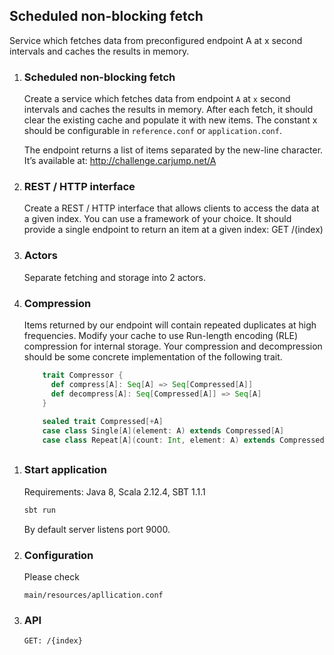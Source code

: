 ## Scheduled non-blocking fetch

Service  which fetches data from preconfigured endpoint A at x second 
intervals and caches the results in memory.


1. ### Scheduled non-blocking fetch 

    Create a service which fetches data from endpoint `A` at `x` second intervals 
    and caches the results in memory. After each fetch, it should clear the
    existing cache and populate it with new items. The constant x should be 
    configurable in `reference.conf` or `application.conf`.  
    
    The endpoint returns a list of items separated by the new-line character. 
    It’s available at: http://challenge.carjump.net/A 

2. ### REST / HTTP interface 

    Create a REST / HTTP interface that allows clients to access the data 
    at a given index. You can use a framework of your choice. It should provide a 
    single endpoint to return an item at a given index: GET /(index) 

3. ### Actors 

    Separate fetching and storage into 2 actors. 
    
4. ###  Compression 

   Items returned by our endpoint will contain repeated duplicates at high frequencies. 
   Modify your cache to use Run-length encoding (RLE) compression for internal storage. 
   Your compression and decompression should be some concrete implementation of the 
   following trait.  
   
   ```scala
       trait Compressor {  
         def compress[A]: Seq[A] => Seq[Compressed[A]]  
         def decompress[A]: Seq[Compressed[A]] => Seq[A] 
       } 
       
       sealed trait Compressed[+A] 
       case class Single[A](element: A) extends Compressed[A] 
       case class Repeat[A](count: Int, element: A) extends Compressed[A]
   ``` 

##

1. ### Start application

    Requirements: Java 8, Scala 2.12.4, SBT 1.1.1
    
    ```bash
    sbt run
    ```
    
    By default server listens port 9000.   
    
2. ### Configuration
    Please check 
    
    `main/resources/apllication.conf`

3.  ### API

    `GET: /{index}`
